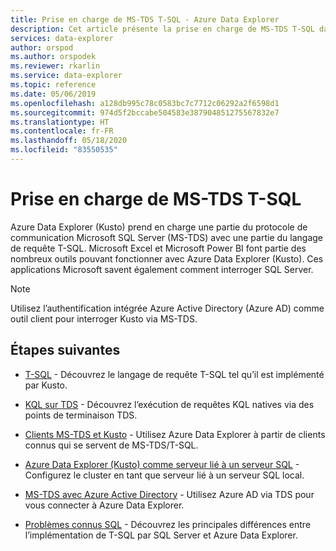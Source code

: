 ```yaml
---
title: Prise en charge de MS-TDS T-SQL - Azure Data Explorer
description: Cet article présente la prise en charge de MS-TDS T-SQL dans Azure Data Explorer.
services: data-explorer
author: orspod
ms.author: orspodek
ms.reviewer: rkarlin
ms.service: data-explorer
ms.topic: reference
ms.date: 05/06/2019
ms.openlocfilehash: a128db995c78c0583bc7c7712c06292a2f6598d1
ms.sourcegitcommit: 974d5f2bccabe504583e387904851275567832e7
ms.translationtype: HT
ms.contentlocale: fr-FR
ms.lasthandoff: 05/18/2020
ms.locfileid: "83550535"
---
```

# <a name="ms-tds-t-sql-support"></a>Prise en charge de MS-TDS T-SQL

Azure Data Explorer (Kusto) prend en charge une partie du protocole de communication Microsoft SQL Server (MS-TDS) avec une partie du langage de requête T-SQL. Microsoft Excel et Microsoft Power BI font partie des nombreux outils pouvant fonctionner avec Azure Data Explorer (Kusto). Ces applications Microsoft savent également comment interroger SQL Server.

> [!NOTE]
> Utilisez l’authentification intégrée Azure Active Directory (Azure AD) comme outil client pour interroger Kusto via MS-TDS.

## <a name="next-steps"></a>Étapes suivantes

* [T-SQL](./t-sql.md) - Découvrez le langage de requête T-SQL tel qu’il est implémenté par Kusto. 

* [KQL sur TDS](./tdskql.md) - Découvrez l’exécution de requêtes KQL natives via des points de terminaison TDS.

* [Clients MS-TDS et Kusto](./clients.md) - Utilisez Azure Data Explorer à partir de clients connus qui se servent de MS-TDS/T-SQL.

* [Azure Data Explorer (Kusto) comme serveur lié à un serveur SQL](./linkedserver.md) - Configurez le cluster en tant que serveur lié à un serveur SQL local. 

* [MS-TDS avec Azure Active Directory](./aad.md) - Utilisez Azure AD via TDS pour vous connecter à Azure Data Explorer.

* [Problèmes connus SQL](./sqlknownissues.md) - Découvrez les principales différences entre l’implémentation de T-SQL par SQL Server et Azure Data Explorer.
